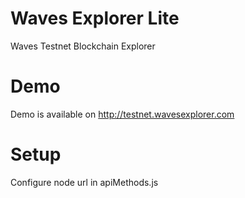# Waves Explorer Lite

Waves Testnet Blockchain Explorer

# Demo

Demo is available on http://testnet.wavesexplorer.com

# Setup

Configure node url in apiMethods.js
